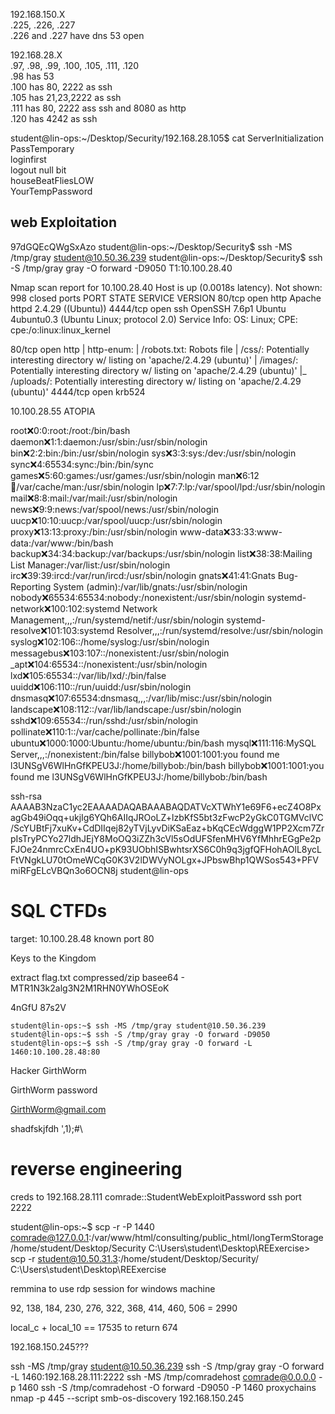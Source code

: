 
192.168.150.X  
.225, .226, .227  
.226 and .227 have dns 53 open  

192.168.28.X  
.97, .98, .99, .100, .105, .111, .120  
.98 has 53  
.100 has 80, 2222 as ssh  
.105 has 21,23,2222 as ssh  
.111 has 80, 2222 ass ssh and 8080 as http  
.120 has 4242 as ssh  

student@lin-ops:~/Desktop/Security/192.168.28.105$ cat ServerInitialization   
PassTemporary  
loginfirst  
logout null bit  
houseBeatFliesLOW  
YourTempPassword  


## web Exploitation

97dGQEcQWgSxAzo
student@lin-ops:~/Desktop/Security$ ssh -MS /tmp/gray student@10.50.36.239
student@lin-ops:~/Desktop/Security$ ssh -S /tmp/gray gray -O forward -D9050
T1:10.100.28.40

Nmap scan report for 10.100.28.40
Host is up (0.0018s latency).
Not shown: 998 closed ports
PORT     STATE SERVICE VERSION
80/tcp   open  http    Apache httpd 2.4.29 ((Ubuntu))
4444/tcp open  ssh     OpenSSH 7.6p1 Ubuntu 4ubuntu0.3 (Ubuntu Linux; protocol 2.0)
Service Info: OS: Linux; CPE: cpe:/o:linux:linux_kernel

80/tcp   open  http
| http-enum: 
|   /robots.txt: Robots file
|   /css/: Potentially interesting directory w/ listing on 'apache/2.4.29 (ubuntu)'
|   /images/: Potentially interesting directory w/ listing on 'apache/2.4.29 (ubuntu)'
|_  /uploads/: Potentially interesting directory w/ listing on 'apache/2.4.29 (ubuntu)'
4444/tcp open  krb524


10.100.28.55 ATOPIA



root:x:0:0:root:/root:/bin/bash daemon:x:1:1:daemon:/usr/sbin:/usr/sbin/nologin bin:x:2:2:bin:/bin:/usr/sbin/nologin sys:x:3:3:sys:/dev:/usr/sbin/nologin sync:x:4:65534:sync:/bin:/bin/sync games:x:5:60:games:/usr/games:/usr/sbin/nologin man:x:6:12:man:/var/cache/man:/usr/sbin/nologin lp:x:7:7:lp:/var/spool/lpd:/usr/sbin/nologin mail:x:8:8:mail:/var/mail:/usr/sbin/nologin news:x:9:9:news:/var/spool/news:/usr/sbin/nologin uucp:x:10:10:uucp:/var/spool/uucp:/usr/sbin/nologin proxy:x:13:13:proxy:/bin:/usr/sbin/nologin www-data:x:33:33:www-data:/var/www:/bin/bash backup:x:34:34:backup:/var/backups:/usr/sbin/nologin list:x:38:38:Mailing List Manager:/var/list:/usr/sbin/nologin irc:x:39:39:ircd:/var/run/ircd:/usr/sbin/nologin gnats:x:41:41:Gnats Bug-Reporting System (admin):/var/lib/gnats:/usr/sbin/nologin nobody:x:65534:65534:nobody:/nonexistent:/usr/sbin/nologin systemd-network:x:100:102:systemd Network Management,,,:/run/systemd/netif:/usr/sbin/nologin systemd-resolve:x:101:103:systemd Resolver,,,:/run/systemd/resolve:/usr/sbin/nologin syslog:x:102:106::/home/syslog:/usr/sbin/nologin messagebus:x:103:107::/nonexistent:/usr/sbin/nologin _apt:x:104:65534::/nonexistent:/usr/sbin/nologin lxd:x:105:65534::/var/lib/lxd/:/bin/false uuidd:x:106:110::/run/uuidd:/usr/sbin/nologin dnsmasq:x:107:65534:dnsmasq,,,:/var/lib/misc:/usr/sbin/nologin landscape:x:108:112::/var/lib/landscape:/usr/sbin/nologin sshd:x:109:65534::/run/sshd:/usr/sbin/nologin pollinate:x:110:1::/var/cache/pollinate:/bin/false ubuntu:x:1000:1000:Ubuntu:/home/ubuntu:/bin/bash mysql:x:111:116:MySQL Server,,,:/nonexistent:/bin/false billybob:x:1001:1001:you found me l3UNSgV6WlHnGfKPEU3J:/home/billybob:/bin/bash billybob:x:1001:1001:you found me l3UNSgV6WlHnGfKPEU3J:/home/billybob:/bin/bash



ssh-rsa AAAAB3NzaC1yc2EAAAADAQABAAABAQDATVcXTWhY1e69F6+ecZ4O8PxagGb49iOqq+ukjIg6YQh6AIIqJROoLZ+lzbKfS5bt3zFwcP2yGkC0TGMVclVC/ScYUBtFj7xuKv+CdDIIqej82yTVjLyvDiKSaEaz+bKqCEcWdggW1PP2Xcm7ZrpIsTryPCYo27ldhJEjY8MoOQ3iZZh3cVl5sOdUFSfenMHV6YfMhhrEGgPe2pFJOe24nmrcCxEn4UO+pK93UObhISBwhtsrXS6C0h9q3jgfQFHohAOlL8ycLFtVNgkLU70tOmeWCqG0K3V2lDWVyNOLgx+JPbswBhp1QWSos543+PFVmiRFgELcVBQn3o6OCN8j student@lin-ops






# SQL CTFDs

target: 10.100.28.48 known port 80

Keys to the Kingdom

extract flag.txt compressed/zip
basee64 - MTR1N3k2alg3N2M1RHN0YWhOSEoK


4nGfU     87s2V

```
student@lin-ops:~$ ssh -MS /tmp/gray student@10.50.36.239
student@lin-ops:~$ ssh -S /tmp/gray gray -O forward -D9050
student@lin-ops:~$ ssh -S /tmp/gray gray -O forward -L 1460:10.100.28.48:80
```

Hacker	GirthWorm

GirthWorm	password

GirthWorm@gmail.com

shadfskjfdh \',1);#\





# reverse engineering 
creds to 192.168.28.111
comrade::StudentWebExploitPassword
ssh port 2222

student@lin-ops:~$ scp -r -P 1440 comrade@127.0.0.1:/var/www/html/consulting/public_html/longTermStorage /home/student/Desktop/Security
C:\Users\student\Desktop\REExercise> scp -r student@10.50.31.3:/home/student/Desktop/Security/ C:\Users\student\Desktop\REExercise


remmina to use rdp session for windows machine



92, 138, 184, 230, 276, 322, 368, 414, 460, 506
= 2990

local_c + local_10 == 17535
to return 674


192.168.150.245???


 ssh -MS /tmp/gray student@10.50.36.239
  ssh -S /tmp/gray gray -O forward -L 1460:192.168.28.111:2222
 ssh -MS /tmp/comradehost comrade@0.0.0.0 -p 1460
ssh -S /tmp/comradehost -O forward -D9050 -P 1460
proxychains nmap -p 445 --script smb-os-discovery 192.168.150.245




